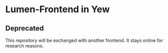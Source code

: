 # Lumen-Frontend in Yew

## Deprecated

This repository will be exchanged with another frontend.
It stays online for research reasons.
